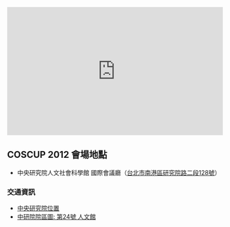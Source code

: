 <iframe width="100%" height="300" frameborder="0" scrolling="no" marginheight="0" marginwidth="0" src="http://maps.google.com.tw/maps/ms?ie=UTF8&amp;brcurrent=3,0x3442ab495b606237:0x20444928bf584bbf,0,0x3442ac6b61dbbd9d:0xc0c243da98cba64b&amp;msa=0&amp;msid=211565165749517597023.0004859c3dab86bad587a&amp;ll=25.048747,121.612043&amp;spn=0.023327,0.054846&amp;z=14&amp;output=embed"></iframe>

## COSCUP 2012 會場地點

* 中央研究院人文社會科學館 國際會議廳（<a href="http://maps.google.com/maps?q=%E5%8F%B0%E5%8C%97%E5%B8%82%E5%8D%97%E6%B8%AF%E5%8D%80%E7%A0%94%E7%A9%B6%E9%99%A2%E8%B7%AF%E4%BA%8C%E6%AE%B5128%E8%99%9F">台北市南港區研究院路二段128號</a>）

### 交通資訊

* <a target="_blank" href="http://www.sinica.edu.tw/location.htm">中央研究院位置</a>
* <a target="_blank" href="http://www.sinica.edu.tw/as/map/asmap_c.html">中研院院區圖: 第24號 人文館 </a>
